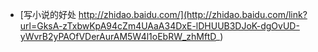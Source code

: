 
* [写小说的好处 http://zhidao.baidu.com/](http://zhidao.baidu.com/link?url=GksA-zTxbwKpA94cZm4UAaA34DxE-lDHUUB3DJoK-dgOvUD-yWvrB2yPAOfVDerAurAM5W4l1oEbRW_zhMftD_)

